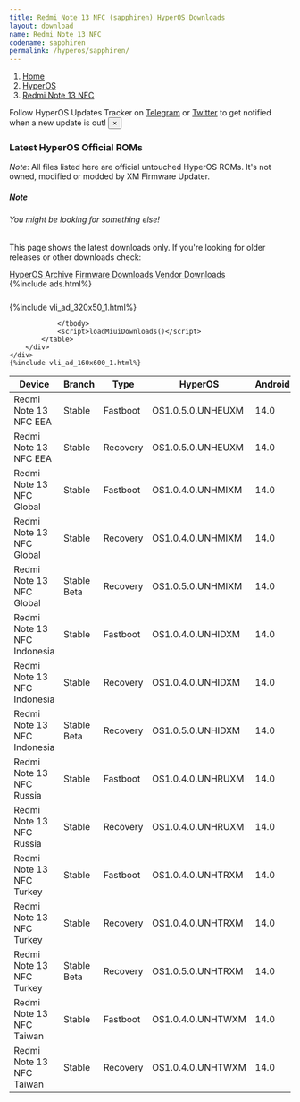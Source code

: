 ```yaml
---
title: Redmi Note 13 NFC (sapphiren) HyperOS Downloads
layout: download
name: Redmi Note 13 NFC
codename: sapphiren
permalink: /hyperos/sapphiren/
---
```

<nav aria-label="breadcrumb">
    <ol class="breadcrumb">
        <li class="breadcrumb-item"><a href="/">Home</a></li>
        <li class="breadcrumb-item"><a href="/hyperos/">HyperOS</a></li>
        <li class="breadcrumb-item active" aria-current="page"><a href="/hyperos/sapphiren/">Redmi Note 13 NFC</a></li>
    </ol>
</nav>
<div class="alert alert-primary alert-dismissible fade show" role="alert">
    Follow HyperOS Updates Tracker on <a href="https://t.me/MIUIUpdatesTracker" class="alert-link">Telegram</a>
     or <a href="https://twitter.com/MiFwUpdater" class="alert-link">Twitter</a> to get notified when a new update is out!
    <button type="button" class="close" data-dismiss="alert" aria-label="Close">
        <span aria-hidden="true">&times;</span>
    </button>
</div>

### Latest HyperOS Official ROMs
*Note*: All files listed here are official untouched HyperOS ROMs. It's not owned, modified or modded by XM Firmware Updater.
<div class="card">
  <div class="card-body">
    <h5 class="card-title">Note</h5>
    <h6 class="card-subtitle mb-2 text-muted">You might be looking for something else!</h6>
    <p class="card-text">This page shows the latest downloads only.
     If you're looking for older releases or other downloads check:</p>
    <a href="/archive/hyperos/sapphiren/" class="card-link">HyperOS Archive</a>
    <a href="/firmware/sapphiren/" class="card-link">Firmware Downloads</a>
    <a href="/vendor/sapphiren/" class="card-link">Vendor Downloads</a>
  </div>
</div>
{%include ads.html%}
<div class="row justify-content-center">
    <div class="col-10">
        <div class="table-responsive-md" style="margin-top: 25px;">
            {%include vli_ad_320x50_1.html%}
            <table id="miui" class="display dt-responsive nowrap compact table table-striped table-hover table-sm">
                <thead class="thead-dark">
                    <tr>
                        <th data-ref="device">Device</th>
                        <th data-ref="branch">Branch</th>
                        <th data-ref="type">Type</th>
                        <th data-ref="miui">HyperOS</th>
                        <th data-ref="android">Android</th>
                        <th data-ref="size">Size</th>
                        <th data-ref="size">Date</th>
                        <th data-ref="link">Link</th>
                    </tr>
                </thead>
                <tbody>
                <tr><td>Redmi Note 13 NFC EEA</td><td>Stable</td><td>Fastboot</td><td>OS1.0.5.0.UNHEUXM</td><td>14.0</td><td>6.9 GB</td><td>2024-08-14</td><td><a href="/hyperos/sapphiren/stable/OS1.0.5.0.UNHEUXM/">Download</a></td></tr>
<tr><td>Redmi Note 13 NFC EEA</td><td>Stable</td><td>Recovery</td><td>OS1.0.5.0.UNHEUXM</td><td>14.0</td><td>4.5 GB</td><td>2024-08-20</td><td><a href="/hyperos/sapphiren/stable/OS1.0.5.0.UNHEUXM/">Download</a></td></tr>
<tr><td>Redmi Note 13 NFC Global</td><td>Stable</td><td>Fastboot</td><td>OS1.0.4.0.UNHMIXM</td><td>14.0</td><td>7.4 GB</td><td>2024-07-12</td><td><a href="/hyperos/sapphiren/stable/OS1.0.4.0.UNHMIXM/">Download</a></td></tr>
<tr><td>Redmi Note 13 NFC Global</td><td>Stable</td><td>Recovery</td><td>OS1.0.4.0.UNHMIXM</td><td>14.0</td><td>4.5 GB</td><td>2024-07-24</td><td><a href="/hyperos/sapphiren/stable/OS1.0.4.0.UNHMIXM/">Download</a></td></tr>
<tr><td>Redmi Note 13 NFC Global</td><td>Stable Beta</td><td>Recovery</td><td>OS1.0.5.0.UNHMIXM</td><td>14.0</td><td>4.5 GB</td><td>2024-08-29</td><td><a href="/hyperos/sapphiren/stable beta/OS1.0.5.0.UNHMIXM/">Download</a></td></tr>
<tr><td>Redmi Note 13 NFC Indonesia</td><td>Stable</td><td>Fastboot</td><td>OS1.0.4.0.UNHIDXM</td><td>14.0</td><td>6.6 GB</td><td>2024-07-12</td><td><a href="/hyperos/sapphiren/stable/OS1.0.4.0.UNHIDXM/">Download</a></td></tr>
<tr><td>Redmi Note 13 NFC Indonesia</td><td>Stable</td><td>Recovery</td><td>OS1.0.4.0.UNHIDXM</td><td>14.0</td><td>4.4 GB</td><td>2024-07-22</td><td><a href="/hyperos/sapphiren/stable/OS1.0.4.0.UNHIDXM/">Download</a></td></tr>
<tr><td>Redmi Note 13 NFC Indonesia</td><td>Stable Beta</td><td>Recovery</td><td>OS1.0.5.0.UNHIDXM</td><td>14.0</td><td>4.4 GB</td><td>2024-08-29</td><td><a href="/hyperos/sapphiren/stable beta/OS1.0.5.0.UNHIDXM/">Download</a></td></tr>
<tr><td>Redmi Note 13 NFC Russia</td><td>Stable</td><td>Fastboot</td><td>OS1.0.4.0.UNHRUXM</td><td>14.0</td><td>7.3 GB</td><td>2024-08-07</td><td><a href="/hyperos/sapphiren/stable/OS1.0.4.0.UNHRUXM/">Download</a></td></tr>
<tr><td>Redmi Note 13 NFC Russia</td><td>Stable</td><td>Recovery</td><td>OS1.0.4.0.UNHRUXM</td><td>14.0</td><td>4.4 GB</td><td>2024-08-19</td><td><a href="/hyperos/sapphiren/stable/OS1.0.4.0.UNHRUXM/">Download</a></td></tr>
<tr><td>Redmi Note 13 NFC Turkey</td><td>Stable</td><td>Fastboot</td><td>OS1.0.4.0.UNHTRXM</td><td>14.0</td><td>6.3 GB</td><td>2024-07-19</td><td><a href="/hyperos/sapphiren/stable/OS1.0.4.0.UNHTRXM/">Download</a></td></tr>
<tr><td>Redmi Note 13 NFC Turkey</td><td>Stable</td><td>Recovery</td><td>OS1.0.4.0.UNHTRXM</td><td>14.0</td><td>4.4 GB</td><td>2024-08-12</td><td><a href="/hyperos/sapphiren/stable/OS1.0.4.0.UNHTRXM/">Download</a></td></tr>
<tr><td>Redmi Note 13 NFC Turkey</td><td>Stable Beta</td><td>Recovery</td><td>OS1.0.5.0.UNHTRXM</td><td>14.0</td><td>4.4 GB</td><td>2024-08-30</td><td><a href="/hyperos/sapphiren/stable beta/OS1.0.5.0.UNHTRXM/">Download</a></td></tr>
<tr><td>Redmi Note 13 NFC Taiwan</td><td>Stable</td><td>Fastboot</td><td>OS1.0.4.0.UNHTWXM</td><td>14.0</td><td>6.1 GB</td><td>2024-08-02</td><td><a href="/hyperos/sapphiren/stable/OS1.0.4.0.UNHTWXM/">Download</a></td></tr>
<tr><td>Redmi Note 13 NFC Taiwan</td><td>Stable</td><td>Recovery</td><td>OS1.0.4.0.UNHTWXM</td><td>14.0</td><td>4.4 GB</td><td>2024-08-20</td><td><a href="/hyperos/sapphiren/stable/OS1.0.4.0.UNHTWXM/">Download</a></td></tr>

                </tbody>
                <script>loadMiuiDownloads()</script>
            </table>
        </div>
    </div>
    {%include vli_ad_160x600_1.html%}
</div>
